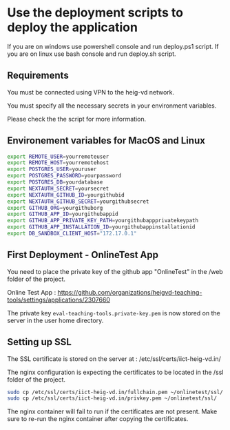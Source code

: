 # Use the deployment scripts to deploy the application
If you are on windows use powershell console and run deploy.ps1 script.
If you are on linux use bash console and run deploy.sh script.

## Requirements
You must be connected using VPN to the heig-vd network.

You must specify all the necessary secrets in your environment variables.

Please check the the script for more information.

## Environement variables for MacOS and Linux
```bash
export REMOTE_USER=yourremoteuser
export REMOTE_HOST=yourremotehost
export POSTGRES_USER=youruser
export POSTGRES_PASSWORD=yourpassword
export POSTGRES_DB=yourdatabase
export NEXTAUTH_SECRET=yoursecret
export NEXTAUTH_GITHUB_ID=yourgithubid
export NEXTAUTH_GITHUB_SECRET=yourgithubsecret
export GITHUB_ORG=yourgithuborg
export GITHUB_APP_ID=yourgithubappid
export GITHUB_APP_PRIVATE_KEY_PATH=yourgithubappprivatekeypath
export GITHUB_APP_INSTALLATION_ID=yourgithubappinstallationid
export DB_SANDBOX_CLIENT_HOST="172.17.0.1"
```

## First Deployment - OnlineTest App

You need to place the private key of the github app "OnlineTest" in the /web folder of the project.

Online Test App : https://github.com/organizations/heigvd-teaching-tools/settings/applications/2307660

The private key `eval-teaching-tools.private-key.pem` is now stored on the server in the user home directory.

## Setting up SSL

The SSL certificate is stored on the server at : /etc/ssl/certs/iict-heig-vd.in/

The nginx configuration is expecting the certificates to be located in the /ssl folder of the project.


```bash	
sudo cp /etc/ssl/certs/iict-heig-vd.in/fullchain.pem ~/onlinetest/ssl/
sudo cp /etc/ssl/certs/iict-heig-vd.in/privkey.pem ~/onlinetest/ssl/
```

The nginx container will fail to run if the certificates are not present. Make sure to re-run the nginx container after copying the certificates.

